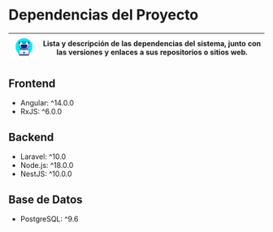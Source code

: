 # Dependencias del Proyecto
| <img src="./assets/main/logo-dependencias.png" alt="Logo" width="100"/> | Lista y descripción de las dependencias del sistema, junto con las versiones y enlaces a sus repositorios o sitios web. |
|------------------------------------------------|---------------------------------------------------------------------------------------------------------------------------------------------------------------------------------------------------------------------------|

## Frontend
- Angular: ^14.0.0
- RxJS: ^6.0.0

## Backend
- Laravel: ^10.0
- Node.js: ^18.0.0
- NestJS: ^10.0.0

## Base de Datos
- PostgreSQL: ^9.6

